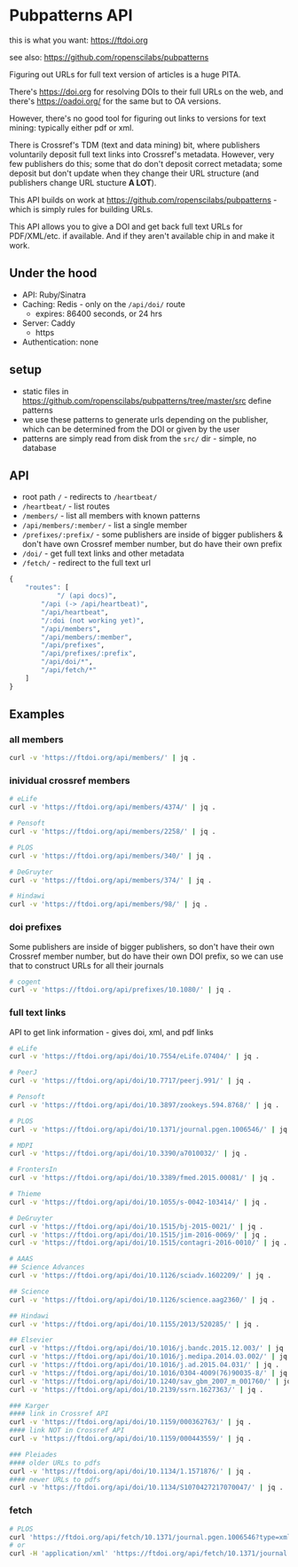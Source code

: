 Pubpatterns API
===============

this is what you want: <https://ftdoi.org>

see also: <https://github.com/ropenscilabs/pubpatterns>

Figuring out URLs for full text version of articles is a huge PITA.

There's <https://doi.org> for resolving DOIs to their full URLs on the web, and
there's <https://oadoi.org/> for the same but to OA versions.

However, there's no good tool for figuring out links to versions for text mining:
typically either pdf or xml.

There is Crossref's TDM (text and data mining) bit, where publishers voluntarily
deposit full text links into Crossref's metadata. However, very few publishers
do this; some that do don't deposit correct metadata; some deposit but don't update
when they change their URL structure (and publishers change URL stucture __A LOT__).

This API builds on work at <https://github.com/ropenscilabs/pubpatterns> - which
is simply rules for building URLs.

This API allows you to give a DOI and get back full text URLs for PDF/XML/etc. if
available.  And if they aren't available chip in and make it work.

## Under the hood

* API: Ruby/Sinatra
* Caching: Redis - only on the `/api/doi/` route
    * expires: 86400 seconds, or 24 hrs
* Server: Caddy
  * https
* Authentication: none

## setup

* static files in <https://github.com/ropenscilabs/pubpatterns/tree/master/src> define patterns
* we use these patterns to generate urls depending on the publisher, which can be determined from the DOI or given by the user
* patterns are simply read from disk from the `src/` dir - simple, no database

## API

* root path `/` - redirects to `/heartbeat/`
* `/heartbeat/` - list routes
* `/members/` - list all members with known patterns
* `/api/members/:member/` - list a single member
* `/prefixes/:prefix/` - some publishers are inside of bigger publishers & don't have own Crossref member number, but do have their own prefix
* `/doi/` - get full text links and other metadata
* `/fetch/` - redirect to the full text url

```r
{
    "routes": [
    		"/ (api docs)",
        "/api (-> /api/heartbeat)",
        "/api/heartbeat",
        "/:doi (not working yet)",
        "/api/members",
        "/api/members/:member",
        "/api/prefixes",
        "/api/prefixes/:prefix",
        "/api/doi/*",
        "/api/fetch/*"
    ]
}
```

## Examples

### all members

```bash
curl -v 'https://ftdoi.org/api/members/' | jq .
```

### inividual crossref members

```bash
# eLife
curl -v 'https://ftdoi.org/api/members/4374/' | jq .

# Pensoft
curl -v 'https://ftdoi.org/api/members/2258/' | jq .

# PLOS
curl -v 'https://ftdoi.org/api/members/340/' | jq .

# DeGruyter
curl -v 'https://ftdoi.org/api/members/374/' | jq .

# Hindawi
curl -v 'https://ftdoi.org/api/members/98/' | jq .
```

### doi prefixes

Some publishers are inside of bigger publishers, so don't have their own Crossref member number, but do have their own DOI prefix, so we can use that to construct URLs for all their journals

```bash
# cogent
curl -v 'https://ftdoi.org/api/prefixes/10.1080/' | jq .
```

### full text links

API to get link information - gives doi, xml, and pdf links

```bash
# eLife
curl -v 'https://ftdoi.org/api/doi/10.7554/eLife.07404/' | jq .

# PeerJ
curl -v 'https://ftdoi.org/api/doi/10.7717/peerj.991/' | jq .

# Pensoft
curl -v 'https://ftdoi.org/api/doi/10.3897/zookeys.594.8768/' | jq .

# PLOS
curl -v 'https://ftdoi.org/api/doi/10.1371/journal.pgen.1006546/' | jq .

# MDPI
curl -v 'https://ftdoi.org/api/doi/10.3390/a7010032/' | jq .

# FrontersIn
curl -v 'https://ftdoi.org/api/doi/10.3389/fmed.2015.00081/' | jq .

# Thieme
curl -v 'https://ftdoi.org/api/doi/10.1055/s-0042-103414/' | jq .

# DeGruyter
curl -v 'https://ftdoi.org/api/doi/10.1515/bj-2015-0021/' | jq .
curl -v 'https://ftdoi.org/api/doi/10.1515/jim-2016-0069/' | jq .
curl -v 'https://ftdoi.org/api/doi/10.1515/contagri-2016-0010/' | jq .

# AAAS
## Science Advances
curl -v 'https://ftdoi.org/api/doi/10.1126/sciadv.1602209/' | jq .

## Science
curl -v 'https://ftdoi.org/api/doi/10.1126/science.aag2360/' | jq .

## Hindawi
curl -v 'https://ftdoi.org/api/doi/10.1155/2013/520285/' | jq .

## Elsevier
curl -v 'https://ftdoi.org/api/doi/10.1016/j.bandc.2015.12.003/' | jq .
curl -v 'https://ftdoi.org/api/doi/10.1016/j.medipa.2014.03.002/' | jq .
curl -v 'https://ftdoi.org/api/doi/10.1016/j.ad.2015.04.031/' | jq .
curl -v 'https://ftdoi.org/api/doi/10.1016/0304-4009(76)90035-8/' | jq .
curl -v 'https://ftdoi.org/api/doi/10.1240/sav_gbm_2007_m_001760/' | jq .
curl -v 'https://ftdoi.org/api/doi/10.2139/ssrn.1627363/' | jq .

### Karger
#### link in Crossref API
curl -v 'https://ftdoi.org/api/doi/10.1159/000362763/' | jq .
#### link NOT in Crossref API
curl -v 'https://ftdoi.org/api/doi/10.1159/000443559/' | jq .

### Pleiades
#### older URLs to pdfs
curl -v 'https://ftdoi.org/api/doi/10.1134/1.1571876/' | jq .
#### newer URLs to pdfs
curl -v 'https://ftdoi.org/api/doi/10.1134/S1070427217070047/' | jq .
```

### fetch

```bash
# PLOS
curl 'https://ftdoi.org/api/fetch/10.1371/journal.pgen.1006546?type=xml'
# or
curl -H 'application/xml' 'https://ftdoi.org/api/fetch/10.1371/journal.pgen.1006546/'
```
